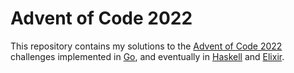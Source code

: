 # Advent of Code 2022

This repository contains my solutions to the [Advent of Code 2022](https://adventofcode.com/) challenges implemented in [Go](https://golang.org/), and eventually in [Haskell](https://www.haskell.org/) and [Elixir](https://elixir-lang.org/).